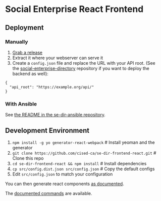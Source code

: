 # Social Enterprise React Frontend

## Deployment

### Manually

1. [Grab a release](https://github.com/cised-ca/se-dir-frontend-react/releases)
2. Extract it where your webserver can serve it
3. Create a `config.json` file and replace the URL with your API root.
   (See the [social-enterprise-directory](https://github.com/cised-ca/social-enterprise-directory)
   repository if you want to deploy the backend as well):

```
{
  "api_root": "https://example.org/api/"
}
```

### With Ansible

See [the README in the se-dir-ansible repository](https://github.com/cised-ca/se-dir-ansible).

## Development Environment

1. `npm install -g yo generator-react-webpack` # Install yeoman and the generator
2. `git clone https://github.com/cised-ca/se-dir-frontend-react.git` # Clone this repo
3. `cd se-dir-frontend-react && npm install` # Install dependencies
4. `cp src/config.dist.json src/config.json` # Copy the default configs
5. Edit `src/config.json` to match your configuration

You can then generate react components [as documented](https://github.com/newtriks/generator-react-webpack#generating-new-components).

The [documented commands](https://github.com/newtriks/generator-react-webpack#usage) are available.
